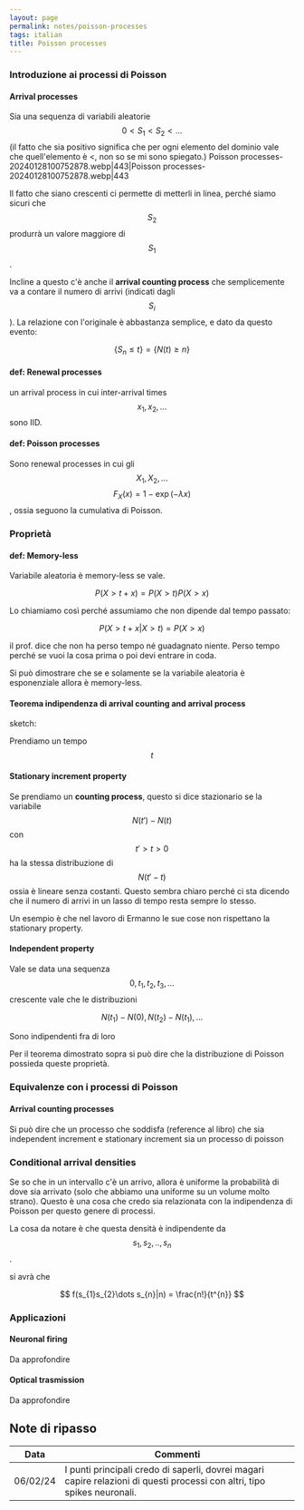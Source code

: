 ```yaml
---
layout: page
permalink: notes/poisson-processes
tags: italian
title: Poisson processes
---
```


### Introduzione ai processi di Poisson

#### Arrival processes

Sia una sequenza di variabili aleatorie $$0 < S_{1} < S_{2} < \dots$$ (il fatto che sia positivo  significa che per ogni elemento del dominio vale che quell'elemento è <, non so se mi sono spiegato.)
Poisson processes-20240128100752878.webp|443|Poisson processes-20240128100752878.webp|443

Il fatto che siano crescenti ci permette di metterli in linea, perché siamo sicuri che $$S_{2}$$ produrrà un valore maggiore di $$S_{1}$$.

Incline a questo c'è anche il **arrival counting process** che semplicemente va a contare il numero di arrivi (indicati dagli $$S_{i}$$).
La relazione con l'originale è abbastanza semplice, e dato da questo evento:

$$
\{S_{n} \leq t\} = \{N(t) \geq n\}
$$


#### def: Renewal processes 

un arrival process in cui inter-arrival times $$x_{1}, x_{2}, \dots$$ sono IID.
#### def: Poisson processes

Sono renewal processes in cui gli $$X_{1}, X_{2}, \dots$$
$$F_{X}(x) = 1 - \exp(-\lambda x)$$, ossia seguono la cumulativa di Poisson.
### Proprietà
#### def: Memory-less
Variabile aleatoria è memory-less se vale.

$$
P(X > t + x)= P(X > t) P(X > x)
$$


Lo chiamiamo così perché assumiamo che non dipende dal tempo passato:

$$
P(X > t + x | X > t) = P(X > x)
$$

il prof. dice che non ha perso tempo né guadagnato niente. Perso tempo perché se vuoi la cosa prima o poi devi entrare in coda.

Si può dimostrare che se e solamente se la variabile aleatoria è esponenziale allora è memory-less.

#### Teorema indipendenza di arrival counting and arrival process

sketch:

Prendiamo un tempo $$t$$ 

#### Stationary increment property
Se prendiamo un **counting process**, questo si dice stazionario se la variabile $$N(t') - N(t)$$ con $$t' > t > 0$$  ha la stessa distribuzione di  $$N(t'- t)$$ ossia è lineare senza costanti.
Questo sembra chiaro perché ci sta dicendo che il numero di arrivi in un lasso di tempo resta sempre lo stesso.

Un esempio è che nel lavoro di Ermanno le sue cose non rispettano la stationary property.

#### Independent property

Vale se data una sequenza $$0, t_{1}, t_{2}, t_{3}, \dots$$ crescente vale che le distribuzioni

$$
N(t_{1}) - N(0), N(t_{2}) - N(t_{1}), \dots
$$

Sono indipendenti fra di loro

Per il teorema dimostrato sopra si può dire che la distribuzione di Poisson possieda queste proprietà.

### Equivalenze con i processi di Poisson

#### Arrival counting processes
Si può dire che un processo che soddisfa
(reference al libro) che sia independent increment e stationary increment sia un processo di poisson


### Conditional arrival densities

Se so che in un intervallo c'è un arrivo, allora è uniforme la probabilità di dove sia arrivato (solo che abbiamo una uniforme su un volume molto strano). Questo è una cosa che credo sia relazionata con la indipendenza di Poisson per questo genere di processi.

La cosa da notare è che questa densità è indipendente da $$s_{1}, s_{2}, .., s_{n}$$. 

si avrà che

$$
f(s_{1}s_{2}\dots s_{n}|n) = \frac{n!}{t^{n}}
$$


### Applicazioni
#### Neuronal firing
Da approfondire

#### Optical trasmission
Da approfondire




## Note di ripasso

| Data | Commenti |
| ---- | -------- |
| 06/02/24     | I punti principali credo di saperli, dovrei magari capire relazioni di questi processi con altri, tipo spikes neuronali.         |